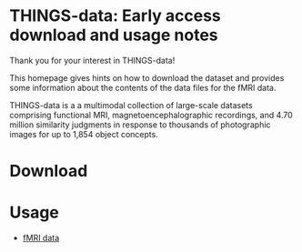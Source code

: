 # THINGS-data: Early access download and usage notes

Thank you for your interest in THINGS-data!

This homepage gives hints on how to download the dataset and provides some information about the contents of the data files for the fMRI data. 

THINGS-data is a a multimodal collection of large-scale datasets comprising functional MRI, magnetoencephalographic recordings, and 4.70 million similarity judgments in response to thousands of photographic images for up to 1,854 object concepts. 

# Download

# Usage
- [fMRI data](fMRI.md)
